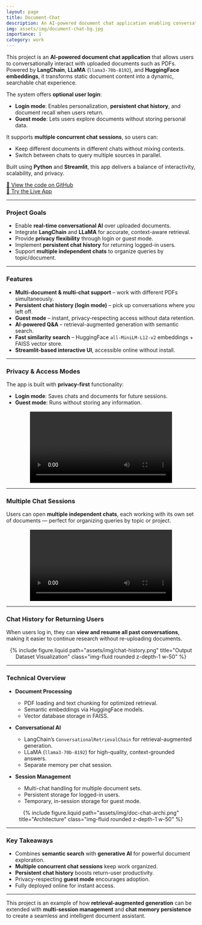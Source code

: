 ```yaml
---
layout: page
title: Document-Chat
description: An AI-powered document chat application enabling conversational interaction with documents.
img: assets/img/document-chat-bg.jpg
importance: 1
category: work
---
```


This project is an **AI-powered document chat application** that allows users to conversationally interact with uploaded documents such as PDFs.  
Powered by **LangChain**, **LLaMA** (`llama3-70b-8192`), and **HuggingFace embeddings**, it transforms static document content into a dynamic, searchable chat experience.

The system offers **optional user login**:
- **Login mode**: Enables personalization, **persistent chat history**, and document recall when users return.  
- **Guest mode**: Lets users explore documents without storing personal data.  

It supports **multiple concurrent chat sessions**, so users can:
- Keep different documents in different chats without mixing contexts.  
- Switch between chats to query multiple sources in parallel.

Built using **Python** and **Streamlit**, this app delivers a balance of interactivity, scalability, and privacy.

[🔗 View the code on GitHub](https://github.com/hero1601/document-chat)  
[🚀 Try the Live App](https://document-chatting.streamlit.app)  

---

### Project Goals
- Enable **real-time conversational AI** over uploaded documents.  
- Integrate **LangChain** and **LLaMA** for accurate, context-aware retrieval.  
- Provide **privacy flexibility** through login or guest mode.  
- Implement **persistent chat history** for returning logged-in users.  
- Support **multiple independent chats** to organize queries by topic/document.  

---

### Features
- **Multi-document & multi-chat support** – work with different PDFs simultaneously.  
- **Persistent chat history (login mode)** – pick up conversations where you left off.  
- **Guest mode** – instant, privacy-respecting access without data retention.  
- **AI-powered Q&A** – retrieval-augmented generation with semantic search.  
- **Fast similarity search** – HuggingFace `all-MiniLM-L12-v2` embeddings + FAISS vector store.  
- **Streamlit-based interactive UI**, accessible online without install.  

---

### Privacy & Access Modes
The app is built with **privacy-first** functionality:  
- **Login mode**: Saves chats and documents for future sessions.  
- **Guest mode**: Runs without storing any information.

<div style="text-align: center; margin-top: 1rem;">
  <video controls class="img-fluid rounded z-depth-1" width="75%">
    <source src="{{ '/assets/img/privacy_modes.mp4' | relative_url }}" type="video/mp4">
    Your browser does not support the video tag.
  </video>
</div>

---

### Multiple Chat Sessions
Users can open **multiple independent chats**, each working with its own set of documents — perfect for organizing queries by topic or project.

<div style="text-align: center; margin-top: 1rem;">
  <video controls class="img-fluid rounded z-depth-1" width="75%">
    <source src="{{ '/assets/img/multi-cha.mp4' | relative_url }}" type="video/mp4">
    Your browser does not support the video tag.
  </video>
</div>

---

### Chat History for Returning Users
When users log in, they can **view and resume all past conversations**, making it easier to continue research without re-uploading documents.

<div class="col-sm mt-3 mt-md-0" style="text-align: center;">
    {% include figure.liquid path="assets/img/chat-history.png" title="Output Dataset Visualization" class="img-fluid rounded z-depth-1 w-50" %}
</div>

---

### Technical Overview
- **Document Processing**  
  - PDF loading and text chunking for optimized retrieval.  
  - Semantic embeddings via HuggingFace models.  
  - Vector database storage in FAISS.

- **Conversational AI**  
  - LangChain’s `ConversationalRetrievalChain` for retrieval-augmented generation.  
  - LLaMA (`llama3-70b-8192`) for high-quality, context-grounded answers.  
  - Separate memory per chat session.  

- **Session Management**  
  - Multi-chat handling for multiple document sets.  
  - Persistent storage for logged-in users.  
  - Temporary, in-session storage for guest mode.  

<div class="col-sm mt-3 mt-md-0" style="text-align: center;">
    {% include figure.liquid path="assets/img/doc-chat-archi.png" title="Architecture" class="img-fluid rounded z-depth-1 w-50" %}
</div>

---

### Key Takeaways
- Combines **semantic search** with **generative AI** for powerful document exploration.  
- **Multiple concurrent chat sessions** keep work organized.  
- **Persistent chat history** boosts return-user productivity.  
- Privacy-respecting **guest mode** encourages adoption.  
- Fully deployed online for instant access.

---

This project is an example of how **retrieval-augmented generation** can be extended with **multi-session management** and **chat memory persistence** to create a seamless and intelligent document assistant.
